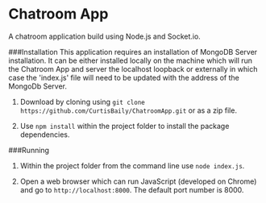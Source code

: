 # Chatroom App

A chatroom application build using Node.js and Socket.io.

###Installation
This application requires an installation of MongoDB Server installation. It can be either installed locally on the machine which will run the Chatroom App and server the localhost loopback or externally in which case the 'index.js' file will need to be updated with the address of the MongoDb Server.

1. Download by cloning using `git clone https://github.com/CurtisBaily/ChatroomApp.git` or as a zip file.

2. Use `npm install` within the project folder to install the package dependencies.

###Running
1. Within the project folder from the command line use `node index.js`.

2. Open a web browser which can run JavaScript (developed on Chrome) and go to `http://localhost:8000`. The default port number is 8000.
